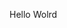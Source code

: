 Hello Wolrd




























































































































































































































































































































































































































































































































































































































































































































































































































































































































































































































































































































































































































































































































































































































































































































































































































































































































































































































































































































































































































































































































































































































































































































































































































































































































































































































































































































































































































































































































































































































































































































































































































































































































































































































































































































































































































































































































































































































































































































































































































































































































































































































































































































































































































































































































































































































































































































































































































































































































































































































































































































































































































































































